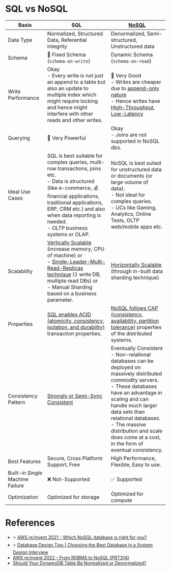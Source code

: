 # SQL vs NoSQL

| Basis                           | SQL                                                                                                                                                                                                                                                                                                      | [NoSQL](NoSQL-Databases)                                                                                                                                                                                                                                                                                                                 |
|---------------------------------|----------------------------------------------------------------------------------------------------------------------------------------------------------------------------------------------------------------------------------------------------------------------------------------------------------|------------------------------------------------------------------------------------------------------------------------------------------------------------------------------------------------------------------------------------------------------------------------------------------------------------------------------------------|
| Data Type                       | Normalized, Structured Data, Referential integrity                                                                                                                                                                                                                                                       | Denormalized, Semi-structured, Unstructured data                                                                                                                                                                                                                                                                                         |
| Schema                          | :hammer: Fixed Schema (`schema-on-write`)                                                                                                                                                                                                                                                                | Dynamic Schema (`schema-on-read`)                                                                                                                                                                                                                                                                                                        |
| Write Performance               | Okay<br/>- Every write is not just an append to a table but also an update to multiple index which might require locking and hence might interfere with other reads and other writes.                                                                                                                    | :muscle: Very Good<br/>- Writes are cheaper due to [append-only nature](2_DataStructuresDB/AppendOnlyProperty.md)<br/>- Hence writes have [High-Throughput, Low-Latency](../0_SystemGlossaries/Scalability/LatencyThroughput.md)                                                                                                               |
| Querying                        | :muscle: Very Powerful                                                                                                                                                                                                                                                                                   | Okay<br/>- Joins are not supported in NoSQL dbs.                                                                                                                                                                                                                                                                                         |
| Ideal Use Cases                 | SQL is best suitable for complex queries, multi-row transactions, joins etc. <br/>- Data is structured (like e-commerce, :moneybag: financial applications, traditional applications, ERP, CRM  etc.) and also when data reporting is needed.<br/>- OLTP business systems or OLAP.                       | NoSQL is best suited for unstructured data or documents (or large volume of data). <br/>- Not ideal for complex queries.<br/>- UCs like Gaming, Analytics, Online Tests, OLTP web/mobile apps etc.                                                                                                                                       |
| Scalability                     | [Vertically Scalable](1_Glossaries/ScalabilityDB.md) (increase memory, CPU of machine) or <br/>- [Single-Leader-Multi-Read-Replicas technique](1_Glossaries/Consistency&Replication/SingleLeaderReplication.md) (1 write DB, multiple read DBs) or <br/>- Manual Sharding based on a business parameter. | [Horizontally Scalable](1_Glossaries/ScalabilityDB.md) (through in-built data sharding technique)                                                                                                                                                                                                                                        |
| Properties                      | [SQL enables ACID (atomicity, consistency, isolation, and durability)](1_Glossaries/ACIDTransactions/Readme.md) transaction properties.                                                                                                                                                                  | [NoSQL follows CAP (consistency, availability, partition tolerance)](1_Glossaries/PACELCTheorem/CAPTheorem.md) properties of the distributed systems.                                                                                                                                                                                    |
| Consistency Pattern             | [Strongly or Semi-Sync Consistent](1_Glossaries/Consistency&Replication/Readme.md)                                                                                                                                                                                                                       | Eventually Consistent<br/>- Non-relational databases can be deployed on massively distributed commodity servers. <br/>- These databases have an advantage in scaling and can handle much larger data sets than relational databases. <br/>- The massive distribution and scale does come at a cost, in the form of eventual consistency. |
| Best Features                   | Secure, Cross Platform Support, Free                                                                                                                                                                                                                                                                     | High Performance, Flexible, Easy to use.                                                                                                                                                                                                                                                                                                 |
| Built-in Single Machine Failure | :x: Not-Supported                                                                                                                                                                                                                                                                                        | :white_check_mark: Supported                                                                                                                                                                                                                                                                                                             |
| Optimization                    | Optimized for storage                                                                                                                                                                                                                                                                                    | Optimized for compute                                                                                                                                                                                                                                                                                                                    |

# References
- :star: [AWS re:Invent 2021 - Which NoSQL database is right for you?](https://www.youtube.com/watch?v=ivBaro-8PhI)
- :star: [Database Design Tips | Choosing the Best Database in a System Design Interview](https://www.youtube.com/watch?v=cODCpXtPHbQ)
- [AWS re:Invent 2022 - From RDBMS to NoSQL (PRT314)](https://www.youtube.com/watch?v=eEENrNKxCdw)
- [Should Your DynamoDB Table Be Normalized or Denormalized?](https://aws.amazon.com/blogs/database/should-your-dynamodb-table-be-normalized-or-denormalized/)